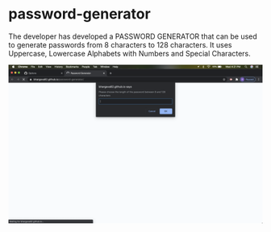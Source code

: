 # password-generator

The developer has developed a PASSWORD GENERATOR that can be used to generate passwords from 8 characters to 128 characters. It uses Uppercase, Lowercase Alphabets with Numbers and Special Characters. 

![alt text](https://github.com/Bhargava82/password-generator/blob/master/Screen%20Shot%202020-09-23%20at%204.21.05%20PM.png)
